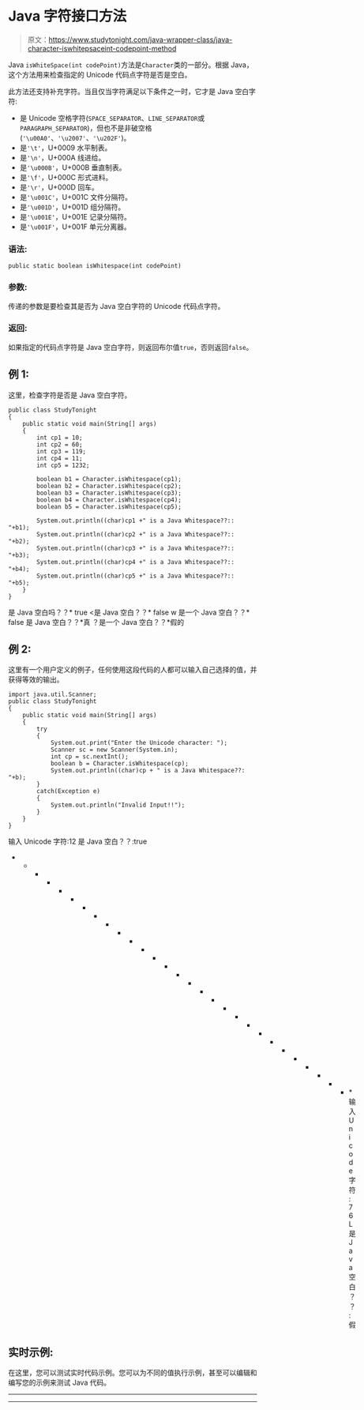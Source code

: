 # Java 字符接口方法

> 原文：<https://www.studytonight.com/java-wrapper-class/java-character-iswhitepsaceint-codepoint-method>

Java `isWhiteSpace(int codePoint)`方法是`Character`类的一部分。根据 Java，这个方法用来检查指定的 Unicode 代码点字符是否是空白。

此方法还支持补充字符。当且仅当字符满足以下条件之一时，它才是 Java 空白字符:

*   是 Unicode 空格字符(`SPACE_SEPARATOR`、`LINE_SEPARATOR`或`PARAGRAPH_SEPARATOR`)，但也不是非破空格(`'\u00A0'`、`'\u2007'`、`'\u202F'`)。
*   是`'\t'`，U+0009 水平制表。
*   是`'\n'`，U+000A 线进给。
*   是`'\u000B'`，U+000B 垂直制表。
*   是`'\f'`，U+000C 形式进料。
*   是`'\r'`，U+000D 回车。
*   是`'\u001C'`，U+001C 文件分隔符。
*   是`'\u001D'`，U+001D 组分隔符。
*   是`'\u001E'`，U+001E 记录分隔符。
*   是`'\u001F'`，U+001F 单元分离器。

### 语法:

```
public static boolean isWhitespace(int codePoint)
```

### 参数:

传递的参数是要检查其是否为 Java 空白字符的 Unicode 代码点字符。

### 返回:

如果指定的代码点字符是 Java 空白字符，则返回布尔值`true`，否则返回`false`。

## 例 1:

这里，检查字符是否是 Java 空白字符。

```
public class StudyTonight
{  
	public static void main(String[] args)
	{  
		int cp1 = 10;  
		int cp2 = 60;  
		int cp3 = 119;  
		int cp4 = 11;   
		int cp5 = 1232;  

		boolean b1 = Character.isWhitespace(cp1);  
		boolean b2 = Character.isWhitespace(cp2);  
		boolean b3 = Character.isWhitespace(cp3);  
		boolean b4 = Character.isWhitespace(cp4);  
		boolean b5 = Character.isWhitespace(cp5);  

		System.out.println((char)cp1 +" is a Java Whitespace??::  "+b1);  
		System.out.println((char)cp2 +" is a Java Whitespace??::  "+b2);  
		System.out.println((char)cp3 +" is a Java Whitespace??::  "+b3);  
		System.out.println((char)cp4 +" is a Java Whitespace??::  "+b4);  
		System.out.println((char)cp5 +" is a Java Whitespace??::  "+b5);  
	}  
} 
```

是 Java 空白吗？？* true
<是 Java 空白？？* false
w 是一个 Java 空白？？* false
是 Java 空白？？*真
？是一个 Java 空白？？*假的

## 例 2:

这里有一个用户定义的例子，任何使用这段代码的人都可以输入自己选择的值，并获得等效的输出。

```
import java.util.Scanner; 
public class StudyTonight
{  
	public static void main(String[] args)
	{  
		try
		{
			System.out.print("Enter the Unicode character: ");  
			Scanner sc = new Scanner(System.in);        
			int cp = sc.nextInt(); 
			boolean b = Character.isWhitespace(cp);
			System.out.println((char)cp + " is a Java Whitespace??: "+b);
		}
		catch(Exception e)
		{
			System.out.println("Invalid Input!!");
		}
	}
}
```

输入 Unicode 字符:12
是 Java 空白？？:true
* * * * * * * * * * * * * * * * * * * * * * * * * * * * * *输入 Unicode 字符:76
L 是 Java 空白？？:假

## 实时示例:

在这里，您可以测试实时代码示例。您可以为不同的值执行示例，甚至可以编辑和编写您的示例来测试 Java 代码。

* * *

* * *